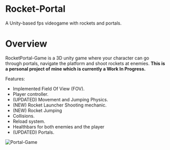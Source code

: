 # Rocket-Portal
A Unity-based fps videogame with rockets and portals.

# Overview
RocketPortal-Game is a 3D unity game where your character can go through portals, navigate the platform and shoot rockets at enemies.
**This is a personal project of mine which is currently a Work In Progress.**

Features:
- Implemented Field Of View (FOV).
- Player controller.
- (UPDATED) Movement and Jumping Physics.
- (NEW) Rocket Launcher Shooting mechanic.
- (NEW) Rocket Jumping
- Collisions.
- Reload system.
- Healthbars for both enemies and the player
- (UPDATED) Portals.

![Portal-Game](https://i.imgur.com/A1LaK1r.png)
